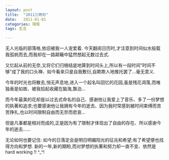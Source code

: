 ```yaml
---
layout: post
title:  "2011三两句"
date:   2011-01-01
categories: 随笔
tags: 生活

---
```


无人光临的部落格,依旧被我一人宠爱着. 今天翻阅日历时,才注意到时间似水般载我孤帆而去,而我却在一路颠簸中猛然想起无数过去式.

又忆起从前的无奈,又将它们归根结底地算到时间头上,所以有一段时间”时间不够”成了我的口头禅、如今看来只是自我敷衍,自欺欺人地推托罢了…毫无意义. 

今年的时光也将散去,悄无声息地,进入一个起名叫回忆的花园,虽是残花凋落,而唯独香是如故、被我拾起收藏在脑海,飘泊… 

而今年最美的花却是以过去式命名的自己、感谢他让我爱上了音乐、多了一份梦想的执著和追求;也要感谢他让我拥有今年的逝去、因为我时常感到被时间束缚而苦苦挣扎,也以时间限制自由而无奈而悲哀…

但是凡事都是相对而成的,正是因为有了限制才体现出了自由的存在、所以感谢今年的逝去…… 

无论如何也要记住: 如今的日落定会是明日明媚阳光的征兆和希望;有了希望便也找得方向和梦想. 新的一年,新的期盼,而对梦想的执著和努力却一直不变、依然是 hard working !! ^_^!